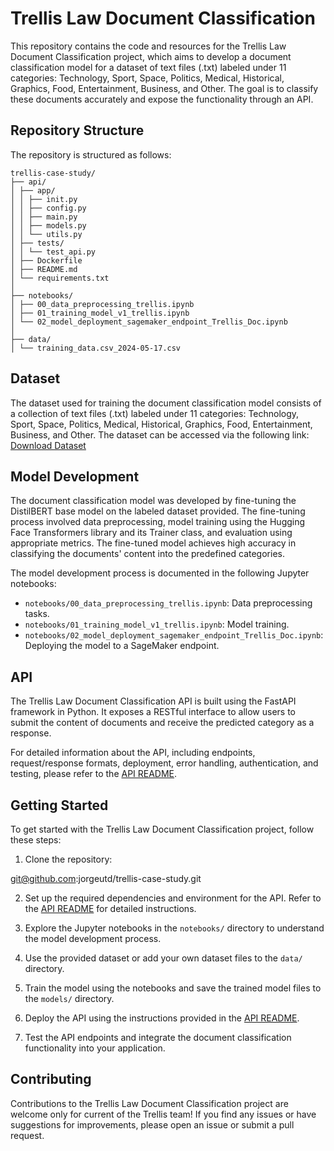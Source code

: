 # Trellis Law Document Classification

This repository contains the code and resources for the Trellis Law Document Classification project, which aims to develop a document classification model for a dataset of text files (.txt) labeled under 11 categories: Technology, Sport, Space, Politics, Medical, Historical, Graphics, Food, Entertainment, Business, and Other. The goal is to classify these documents accurately and expose the functionality through an API.

## Repository Structure

The repository is structured as follows:

```
trellis-case-study/
├── api/
│ ├── app/
│ │ ├── init.py
│ │ ├── config.py
│ │ ├── main.py
│ │ ├── models.py
│ │ └── utils.py
│ ├── tests/
│ │ └── test_api.py
│ ├── Dockerfile
│ ├── README.md
│ └── requirements.txt
│
├── notebooks/
│ ├── 00_data_preprocessing_trellis.ipynb
│ ├── 01_training_model_v1_trellis.ipynb
│ └── 02_model_deployment_sagemaker_endpoint_Trellis_Doc.ipynb
│
├── data/
│ └── training_data.csv_2024-05-17.csv

```

## Dataset

The dataset used for training the document classification model consists of a collection of text files (.txt) labeled under 11 categories: Technology, Sport, Space, Politics, Medical, Historical, Graphics, Food, Entertainment, Business, and Other. The dataset can be accessed via the following link:
[Download Dataset](https://www.dropbox.com/scl/fo/bsx6t0y86eicr15xm2haa/AJvvER3VtuXJ090Bcvnh1mI?rlkey=mf7s184ymqlw7pdz64n1eymc0&e=1&st=6hm47f99&dl=0)

## Model Development

The document classification model was developed by fine-tuning the DistilBERT base model on the labeled dataset provided. The fine-tuning process involved data preprocessing, model training using the Hugging Face Transformers library and its Trainer class, and evaluation using appropriate metrics. The fine-tuned model achieves high accuracy in classifying the documents' content into the predefined categories.

The model development process is documented in the following Jupyter notebooks:
- `notebooks/00_data_preprocessing_trellis.ipynb`: Data preprocessing tasks.
- `notebooks/01_training_model_v1_trellis.ipynb`: Model training.
- `notebooks/02_model_deployment_sagemaker_endpoint_Trellis_Doc.ipynb`: Deploying the model to a SageMaker endpoint.

## API

The Trellis Law Document Classification API is built using the FastAPI framework in Python. It exposes a RESTful interface to allow users to submit the content of documents and receive the predicted category as a response.

For detailed information about the API, including endpoints, request/response formats, deployment, error handling, authentication, and testing, please refer to the [API README](api/README.md).

## Getting Started

To get started with the Trellis Law Document Classification project, follow these steps:

1. Clone the repository:

git@github.com:jorgeutd/trellis-case-study.git

2. Set up the required dependencies and environment for the API. Refer to the [API README](api/README.md) for detailed instructions.

3. Explore the Jupyter notebooks in the `notebooks/` directory to understand the model development process.

4. Use the provided dataset or add your own dataset files to the `data/` directory.

5. Train the model using the notebooks and save the trained model files to the `models/` directory.

6. Deploy the API using the instructions provided in the [API README](api/README.md).

7. Test the API endpoints and integrate the document classification functionality into your application.


## Contributing

Contributions to the Trellis Law Document Classification project are welcome only for current of the Trellis team! If you find any issues or have suggestions for improvements, please open an issue or submit a pull request.

